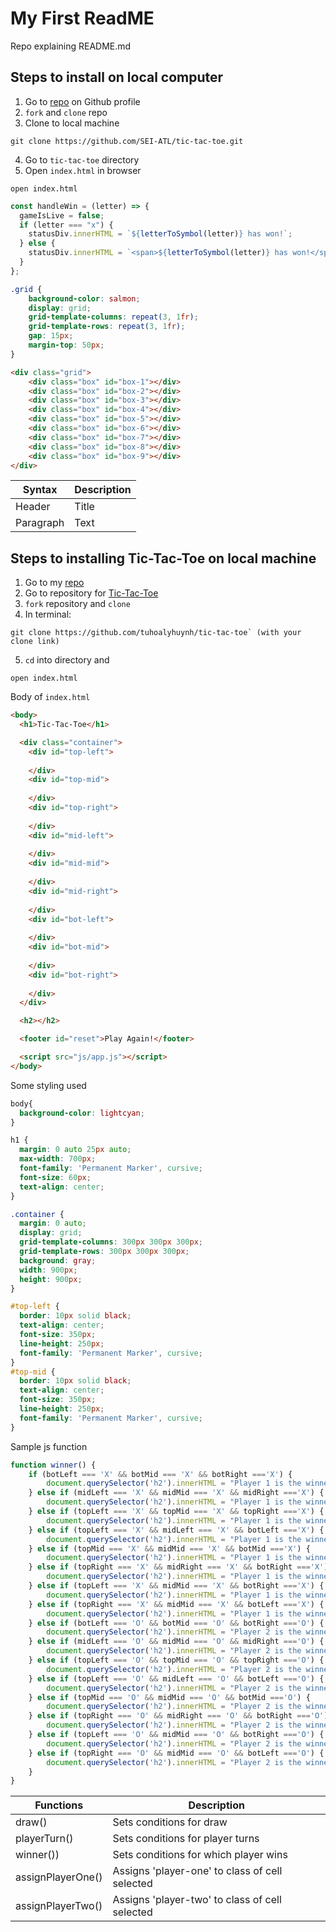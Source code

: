 # My First ReadME



Repo explaining README.md

## Steps to install on local computer
1. Go to [repo](https://github.com/SEI-ATL/tic-tac-toe) on Github profile
2. `fork` and `clone` repo
3. Clone to local machine
```text
git clone https://github.com/SEI-ATL/tic-tac-toe.git
```
4. Go to `tic-tac-toe` directory
5. Open `index.html` in browser
```text
open index.html
```


```javascript
const handleWin = (letter) => {
  gameIsLive = false;
  if (letter === "x") {
    statusDiv.innerHTML = `${letterToSymbol(letter)} has won!`;
  } else {
    statusDiv.innerHTML = `<span>${letterToSymbol(letter)} has won!</span>`;
  }
};
```

```css
.grid {
    background-color: salmon;
    display: grid;
    grid-template-columns: repeat(3, 1fr);
    grid-template-rows: repeat(3, 1fr);
    gap: 15px;
    margin-top: 50px;
}
```

```html
<div class="grid">
    <div class="box" id="box-1"></div>
    <div class="box" id="box-2"></div>
    <div class="box" id="box-3"></div>
    <div class="box" id="box-4"></div>
    <div class="box" id="box-5"></div>
    <div class="box" id="box-6"></div>
    <div class="box" id="box-7"></div>
    <div class="box" id="box-8"></div>
    <div class="box" id="box-9"></div>
</div>
```

| Syntax       | Description |
| ------------ | ------------ |
| Header       | Title |
| Paragraph    | Text |

## Steps to installing Tic-Tac-Toe on local machine

1. Go to my [repo](https://github.com/tuhoalyhuynh?tab=repositories)
2. Go to repository for [Tic-Tac-Toe](https://github.com/tuhoalyhuynh/tic-tac-toe)
3. `fork` repository and `clone`
4. In terminal: 
```text
git clone https://github.com/tuhoalyhuynh/tic-tac-toe` (with your clone link)
```
5. `cd` into directory and 
```text
open index.html
```

Body of `index.html`

```html
<body>
  <h1>Tic-Tac-Toe</h1>

  <div class="container">
    <div id="top-left">
      
    </div>
    <div id="top-mid">
      
    </div>
    <div id="top-right">
    
    </div>
    <div id="mid-left">
      
    </div>
    <div id="mid-mid">
      
    </div>
    <div id="mid-right">
      
    </div>
    <div id="bot-left">
      
    </div>
    <div id="bot-mid">
      
    </div>
    <div id="bot-right">
      
    </div>
  </div>

  <h2></h2>

  <footer id="reset">Play Again!</footer>

  <script src="js/app.js"></script>
</body>
```
Some styling used
```css
body{
  background-color: lightcyan;
}

h1 {
  margin: 0 auto 25px auto;
  max-width: 700px;
  font-family: 'Permanent Marker', cursive;
  font-size: 60px;
  text-align: center;
}

.container {
  margin: 0 auto;
  display: grid;
  grid-template-columns: 300px 300px 300px;
  grid-template-rows: 300px 300px 300px;
  background: gray;
  width: 900px;
  height: 900px;
}

#top-left {
  border: 10px solid black;
  text-align: center;
  font-size: 350px;
  line-height: 250px;
  font-family: 'Permanent Marker', cursive;
}
#top-mid {
  border: 10px solid black;
  text-align: center;
  font-size: 350px;
  line-height: 250px;
  font-family: 'Permanent Marker', cursive;
}
```
Sample js function
```js
function winner() {
    if (botLeft === 'X' && botMid === 'X' && botRight ==='X') {
        document.querySelector('h2').innerHTML = "Player 1 is the winner!";
    } else if (midLeft === 'X' && midMid === 'X' && midRight ==='X') {
        document.querySelector('h2').innerHTML = "Player 1 is the winner!";
    } else if (topLeft === 'X' && topMid === 'X' && topRight ==='X') {
        document.querySelector('h2').innerHTML = "Player 1 is the winner!";
    } else if (topLeft === 'X' && midLeft === 'X' && botLeft ==='X') {
        document.querySelector('h2').innerHTML = "Player 1 is the winner!";
    } else if (topMid === 'X' && midMid === 'X' && botMid ==='X') {
        document.querySelector('h2').innerHTML = "Player 1 is the winner!";
    } else if (topRight === 'X' && midRight === 'X' && botRight ==='X') {
        document.querySelector('h2').innerHTML = "Player 1 is the winner!";
    } else if (topLeft === 'X' && midMid === 'X' && botRight ==='X') {
        document.querySelector('h2').innerHTML = "Player 1 is the winner!";
    } else if (topRight === 'X' && midMid === 'X' && botLeft ==='X') {
        document.querySelector('h2').innerHTML = "Player 1 is the winner!";
    } else if (botLeft === 'O' && botMid === 'O' && botRight ==='O') {
        document.querySelector('h2').innerHTML = "Player 2 is the winner!";
    } else if (midLeft === 'O' && midMid === 'O' && midRight ==='O') {
        document.querySelector('h2').innerHTML = "Player 2 is the winner!";
    } else if (topLeft === 'O' && topMid === 'O' && topRight ==='O') {
        document.querySelector('h2').innerHTML = "Player 2 is the winner!";
    } else if (topLeft === 'O' && midLeft === 'O' && botLeft ==='O') {
        document.querySelector('h2').innerHTML = "Player 2 is the winner!";
    } else if (topMid === 'O' && midMid === 'O' && botMid ==='O') {
        document.querySelector('h2').innerHTML = "Player 2 is the winner!";
    } else if (topRight === 'O' && midRight === 'O' && botRight ==='O') {
        document.querySelector('h2').innerHTML = "Player 2 is the winner!";
    } else if (topLeft === 'O' && midMid === 'O' && botRight ==='O') {
        document.querySelector('h2').innerHTML = "Player 2 is the winner!";
    } else if (topRight === 'O' && midMid === 'O' && botLeft ==='O') {
        document.querySelector('h2').innerHTML = "Player 2 is the winner!";
    }
}
```

| Functions            | Description |
| ------------         | ------------ |
| draw()               | Sets conditions for draw |
| playerTurn()         | Sets conditions for player turns |
| winner())            | Sets conditions for which player wins |
| assignPlayerOne()    | Assigns 'player-one' to class of cell selected |
| assignPlayerTwo()    | Assigns 'player-two' to class of cell selected |
